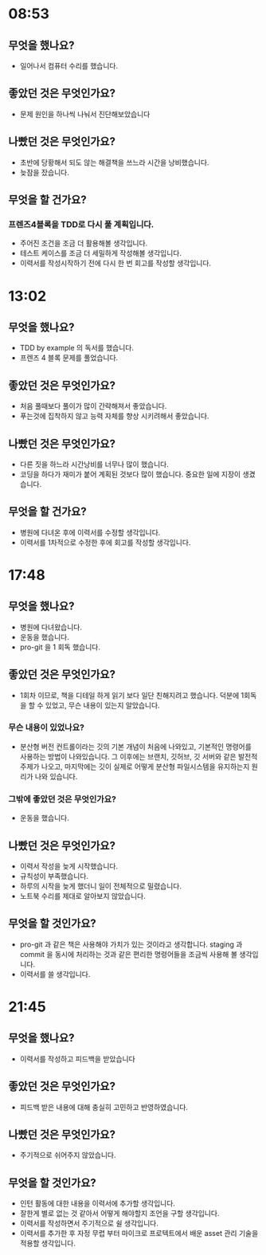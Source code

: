 # 08:53

## 무엇을 했나요?

- 일어나서 컴퓨터 수리를 했습니다.

## 좋았던 것은 무엇인가요?

- 문제 원인을 하나씩 나눠서 진단해보았습니다

## 나빴던 것은 무엇인가요?

- 초반에 당황해서 되도 않는 해결책을 쓰느라 시간을 낭비했습니다.
- 늦잠을 잤습니다.

## 무엇을 할 건가요?

### 프렌즈4블록을 TDD로 다시 풀 계획입니다.

- 주어진 조건을 조금 더 활용해볼 생각입니다.
- 테스트 케이스를 조금 더 세밀하게 작성해볼 생각입니다.
- 이력서를 작성시작하기 전에 다시 한 번 회고를 작성할 생각입니다. 

# 13:02

## 무엇을 했나요?

- TDD by example 의 독서를 했습니다.
- 프렌즈 4 블록 문제를 풀었습니다.

## 좋았던 것은 무엇인가요?

- 처음 풀때보다 풀이가 많이 간략해져서 좋았습니다.
- 푸는것에 집착하지 않고 능력 자체를 향상 시키려해서 좋았습니다. 

## 나빴던 것은 무엇인가요?

- 다른 짓을 하느라 시간낭비를 너무나 많이 했습니다.
- 코딩을 하다가 재미가 붙어 계획된 것보다 많이 했습니다. 중요한 일에 지장이 생겼습니다.

## 무엇을 할 건가요?

- 병원에 다녀온 후에 이력서를 수정할 생각입니다. 
- 이력서를 1차적으로 수정한 후에 회고를 작성할 생각입니다. 

# 17:48

## 무엇을 했나요?

- 병원에 다녀왔습니다.
- 운동을 했습니다.
- pro-git 을 1 회독 했습니다.

## 좋았던 것은 무엇인가요?

- 1회차 이므로, 책을 디테일 하게 읽기 보다 일단 친해지려고 했습니다. 덕분에 1회독을 할 수 있었고, 무슨 내용이 있는지 알았습니다.

### 무슨 내용이 있었나요?

- 분산형 버전 컨트롤이라는 깃의 기본 개념이 처음에 나와있고, 기본적인 명령어를 사용하는 방법이 나와있습니다. 그 이후에는 브랜치, 깃허브, 깃 서버와 같은 발전적 주제가 나오고, 마지막에는 깃이 실제로 어떻게 분산형 파일시스템을 유지하는지 원리가 나와 있습니다.

### 그밖에 좋았던 것은 무엇인가요?

- 운동을 했습니다.

## 나빴던 것은 무엇인가요?

- 이력서 작성을 늦게 시작했습니다.
- 규칙성이 부족했습니다.
- 하루의 시작을 늦게 했더니 일이 전체적으로 밀렸습니다.
- 노트북 수리를 제대로 알아보지 않았습니다.

## 무엇을 할 것인가요?

- pro-git 과 같은 책은 사용해야 가치가 있는 것이라고 생각합니다. staging 과 commit 을 동시에 처리하는 것과 같은 편리한 명령어들을 조금씩 사용해 볼 생각입니다.
- 이력서를 쓸 생각입니다. 

# 21:45
## 무엇을 했나요?
- 이력서를 작성하고 피드백을 받았습니다
## 좋았던 것은 무엇인가요?
- 피드백 받은 내용에 대해 충실히 고민하고 반영하였습니다.
## 나빴던 것은 무엇인가요?
- 주기적으로 쉬어주지 않았습니다.
## 무엇을 할 것인가요?
- 인턴 활동에 대한 내용을 이력서에 추가할 생각입니다.
- 잘한게 별로 없는 것 같아서 어떻게 해야할지 조언을 구할 생각입니다. 
- 이력서를 작성하면서 주기적으로 쉴 생각입니다.
- 이력서를 추가한 후 자정 무렵 부터 마이크로 프로텍트에서 배운 asset 관리 기술을 적용할 생각입니다.